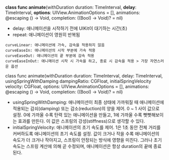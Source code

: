 **class func animate**(withDuration duration: TimeInterval, **delay**: TimeInterval, **options**: UIView.AnimationOptions = [], animations: @escaping () -> Void, completion: ((Bool) -> Void)? = nil)

- delay: 애니메이션을 시작하기 전에 UIKit이 대기하는 시간(초)
- repeat: 애니메이션이 영원히 반복됨

```autoreverse: repeat와 함께 쓰면 정방향 역방향 애니메이션이 영원히 반복되며, 이것만 쓰면 한 번만 실행됨.
curveLinear: 애니메이션에 가속, 감속을 적용하지 않음
curveEaseIn: 애니메이션의 시작 부분에 가속 적용
curveEaseOut: 애니메이션의 끝 부분에 감속 적용
curveEaseInOut: 애니메이션 시작 시 가속을 하고, 종료 시 감속을 적용 > 가장 자연스러운 옵션
```

class func animate(withDuration duration: TimeInterval, delay: TimeInterval, usingSpringWithDamping dampingRatio: CGFloat, initialSpringVelocity velocity: CGFloat, options: UIView.AnimationOptions = [], animations: @escaping () -> Void, completion: ((Bool) -> Void)? = nil)

- usingSpringWithDamping: 애니메이션이 최종 상태에 가까워질 때 애니메이션에 적용되는 감쇠(damping) 또는 감소(reduction)의 양을 제어. 0 ~ 1 사이 값으로 설정. 0에 가까울 수록 탄력 있는 애니메이션을 만들고, 1에 가까울 수록 뻣뻣해보이는 효과를 만든다. 이 값은 스프링의 강성(stiffness)으로 생각할 수 있다.
- initialSpringVelocity: 애니메이션의 초기 속도를 제어. 1은 1초 동안 전체 거리를 커버하도록 애니메이션의 초기 속도를 설정. 값이 크거나 작을 수록 애니메이션의 속도가 더 크거나 작아지고, 스프링이 안정되는 방식에 영향을 미친다. 그러나 초기 속도는 스프링 계산에 의해 곧 수정되며, 애니메이션은 항상 duration의 끝에 종료된다.
